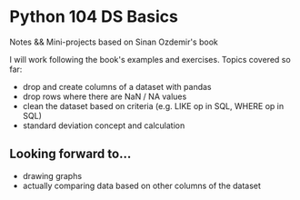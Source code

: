 # Python 104 DS Basics
 Notes && Mini-projects based on Sinan Ozdemir's book

I will work following the book's examples and exercises. 
Topics covered so far: 

- drop and create columns of a dataset with pandas 
- drop rows where there are NaN / NA values 
- clean the dataset based on criteria (e.g. LIKE op in SQL, WHERE op in SQL)
- standard deviation concept and calculation


## Looking forward to...

- drawing graphs 
- actually comparing data based on other columns of the dataset 